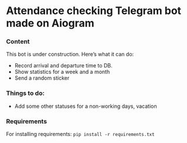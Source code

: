 # Attendance checking Telegram bot made on Aiogram
### Content

This bot is under construction. Here’s what it can do:

- Record arrival and departure time to DB.
- Show statistics for a week and a month
- Send a random sticker
    
### Things to do:
- Add some other statuses for a non-working days, vacation

### Requirements
For installing requirements: `pip install -r requirements.txt`
